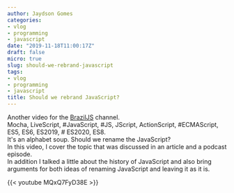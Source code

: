 ```yaml
---
author: Jaydson Gomes
categories:
- vlog
- programming
- javascript
date: "2019-11-18T11:00:17Z"
draft: false
micro: true
slug: should-we-rebrand-javascript
tags:
- vlog
- programming
- javascript
title: Should we rebrand JavaScript?
---
```

Another video for the [BrazilJS](https://www.youtube.com/user/BrazilJS) channel.  
Mocha, LiveScript, #JavaScript, #JS, JScript, ActionScript, #ECMAScript, ES5, ES6, ES2019, # ES2020, ES8.  
It's an alphabet soup. Should we rename the JavaScript?  
In this video, I cover the topic that was discussed in an article and a podcast episode.  
In addition I talked a little about the history of JavaScript and also bring arguments for both ideas of renaming JavaScript and leaving it as it is.  

{{< youtube MQxQ7FyD38E >}}

